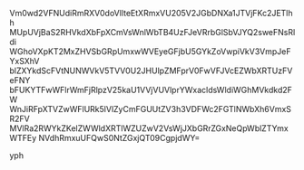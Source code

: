 Vm0wd2VFNUdiRmRXV0doVllteEtXRmxVU205V2JGbDNXa1JTVjFKc2JETlhh
MUpUVjBaS2RHVkdXbFpXCmVsWnlWbTB4UzFJeVRrbGlSbVJYQ2sweFNsRldi
WGhoVXpKT2MxZHVSbGRpUmxwWVEyeGFjbU5GYkZoVwpiVkV3VmpJeFYxSXhV
blZXYkdScFVtNUNWVkV5TVV0U2JHUlpZMFprV0FwVFJVcEZWbXRTUzFVeFNY
bFUKYTFwWFlrWmFjRlpzV25kaU1VVjVUVlprYWxacldsWldiWGhMVkdkd2FW
WnJiRFpXTVZwWFlURk5lVlZyCmFGUUtZV3h3VDFWc2FGTlNWbXh6VmxSR2FV
MVlRa2RWYkZKelZWWldXRTlWZUZwV2VsWjJXbGRrZGxNeQpWblZTYmxWTFEy
NVdhRmxuUFQwS0NtZGxjQT09CgpjdWY=

yph